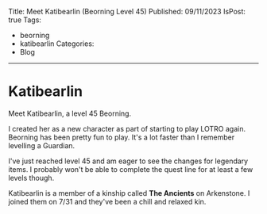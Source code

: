 Title: Meet Katibearlin (Beorning Level 45)
Published: 09/11/2023
IsPost: true
Tags:
  - beorning
  - katibearlin
Categories:
  - Blog
---
# Katibearlin

Meet Katibearlin, a level 45 Beorning.

<?# Figure images/characters/katibearlin-45.png MaxWidth=600 /?>

<!--more-->

I created her as a new character as part of starting to play LOTRO again. Beorning has been pretty fun to play. It's a lot faster than I remember levelling a Guardian.

I've just reached level 45 and am eager to see the changes for legendary items. I probably won't be able to complete the quest line for at least a few levels though.

Katibearlin is a member of a kinship called **The Ancients** on Arkenstone. I joined them on 7/31 and they've been a chill and relaxed kin.
